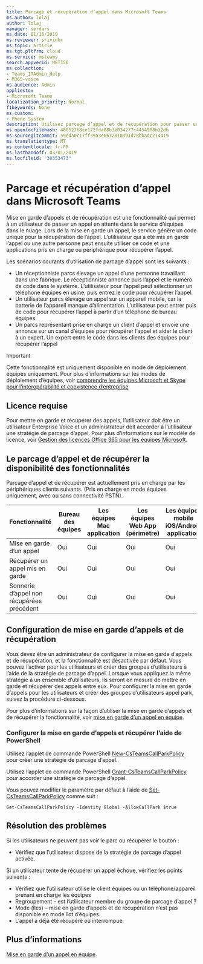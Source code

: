 ```yaml
---
title: Parcage et récupération d’appel dans Microsoft Teams
ms.author: lolaj
author: lolaj
manager: serdars
ms.date: 01/16/2019
ms.reviewer: srividhc
ms.topic: article
ms.tgt.pltfrm: cloud
ms.service: msteams
search.appverid: MET150
ms.collection:
- Teams_ITAdmin_Help
- M365-voice
ms.audience: Admin
appliesto:
- Microsoft Teams
localization_priority: Normal
f1keywords: None
ms.custom:
- Phone System
description: Utilisez parcage d’appel et de récupération pour passer un appel en attente dans le service d’équipes dans le nuage.
ms.openlocfilehash: 48052768ce172fda88b3e034277c4454988b32db
ms.sourcegitcommit: 59eda0c17ff39a3e6632810391d78bbadc214419
ms.translationtype: MT
ms.contentlocale: fr-FR
ms.lasthandoff: 03/01/2019
ms.locfileid: "30353473"
---
```

# <a name="call-park-and-retrieve-in-microsoft-teams"></a>Parcage et récupération d’appel dans Microsoft Teams

Mise en garde d’appels et de récupération est une fonctionnalité qui permet à un utilisateur de passer un appel en attente dans le service d’équipes dans le nuage. Lors de la mise en garde un appel, le service génère un code unique pour la récupération de l’appel. L’utilisateur qui a été mis en garde l’appel ou une autre personne peut ensuite utiliser ce code et une applications pris en charge ou périphérique pour récupérer l’appel. 

Les scénarios courants d’utilisation de parcage d’appel sont les suivants : 

- Un réceptionniste parcs élevage un appel d’une personne travaillant dans une fabrique. Le réceptionniste annonce puis l’appel et le numéro de code dans le système. L’utilisateur pour l’appel peut sélectionner un téléphone équipes en usine, puis entrez le code pour récupérer l’appel.
- Un utilisateur parcs élevage un appel sur un appareil mobile, car la batterie de l’appareil manque d’alimentation. L’utilisateur peut entrer puis de code pour récupérer l’appel à partir d’un téléphone de bureau équipes.
- Un parcs représentant prise en charge un client d’appel et envoie une annonce sur un canal d’équipes pour récupérer l’appel et aider le client à un expert. Un expert entre le code dans les clients des équipes pour récupérer l’appel

> [!IMPORTANT]
> Cette fonctionnalité est uniquement disponible en mode de déploiement équipes uniquement. Pour plus d’informations sur les modes de déploiement d’équipes, voir [comprendre les équipes Microsoft et Skype pour l’interopérabilité et coexistence d’entreprise](teams-and-skypeforbusiness-coexistence-and-interoperability.md)

## <a name="license-required"></a>Licence requise

Pour mettre en garde et récupérer des appels, l’utilisateur doit être un utilisateur Enterprise Voice et un administrateur doit accorder à l’utilisateur une stratégie de parcage d’appel. Pour plus d’informations sur le modèle de licence, voir [Gestion des licences Office 365 pour les équipes Microsoft](office-365-licensing.md).

## <a name="call-park-and-retrieve-feature-availability"></a>Le parcage d’appel et de récupérer la disponibilité des fonctionnalités

Parcage d’appel et de récupérer est actuellement pris en charge par les périphériques clients suivants. (Pris en charge en mode équipes uniquement, avec ou sans connectivité PSTN).

| Fonctionnalité | Bureau des équipes | Les équipes Mac application | Les équipes Web App (périmètre) |Les équipes mobile iOS/Android application | Téléphone IP d’équipes | Skype pour téléphone IP d’entreprise |
|------------|---------------|---------------|----------------------|-----------------------------|----------------|-----------------------------|
| Mise en garde d’un appel | Oui | Oui | Oui | Oui | Bientôt disponible| Non |
| Récupérer un appel mis en garde | Oui | Oui | Oui | Oui | Bientôt disponible| Non |
| Sonnerie d’appel non récupérées précédent | Oui | Oui | Oui | Oui | Bientôt disponible| Non |

## <a name="configuring-call-park-and-retrieve"></a>Configuration de mise en garde d’appels et de récupération

Vous devez être un administrateur de configurer la mise en garde d’appels et de récupération, et la fonctionnalité est désactivée par défaut. Vous pouvez l’activer pour les utilisateurs et créer des groupes d’utilisateurs à l’aide de la stratégie de parcage d’appel. Lorsque vous appliquez la même stratégie à un ensemble d’utilisateurs, ils seront en mesure de mettre en garde et récupérer des appels entre eux. Pour configurer la mise en garde d’appels pour les utilisateurs et créer des groupes d’utilisateurs appel park, suivez la procédure ci-dessous.

Pour plus d’informations sur la façon d’utiliser la mise en garde d’appels et de récupérer la fonctionnalité, voir [mise en garde d’un appel en équipe](https://support.office.com/article/park-a-call-in-teams-8538c063-d676-4e9a-8045-fc3b7299bb2f).

### <a name="configure-call-park-and-retrieve-with-powershell"></a>Configurer la mise en garde d’appels et récupérer l’aide de PowerShell

Utilisez l’applet de commande PowerShell [New-CsTeamsCallParkPolicy](https://docs.microsoft.com/powershell/module/skype/new-csteamscallparkpolicy?view=skype-ps) pour créer une stratégie de parcage d’appel.

Utilisez l’applet de commande PowerShell [Grant-CsTeamsCallParkPolicy](https://docs.microsoft.com/powershell/module/skype/grant-csteamscallparkpolicy?view=skype-ps) pour accorder une stratégie de parcage d’appel.

Vous pouvez modifier le paramètre par défaut à l’aide de [Set-CsTeamsCallParkPolicy](https://docs.microsoft.com/powershell/module/skype/set-csteamscallparkpolicy?view=skype-ps) comme suit :

`Set-CsTeamsCallParkPolicy -Identity Global -AllowCallPark $true`


## <a name="troubleshooting"></a>Résolution des problèmes

Si les utilisateurs ne peuvent pas voir le parc ou récupérer le bouton : 

- Vérifiez que l’utilisateur dispose de la stratégie de parcage d’appel activée. 

Si un utilisateur tente de récupérer un appel échoue, vérifiez les points suivants :

- Vérifiez que l’utilisateur utilise le client équipes ou un téléphone/appareil prenant en charge les équipes
- Regroupement – est l’utilisateur membre du groupe de parcage d’appel ?
- Mode (îles) – mise en garde d’appels et de récupération n’est pas disponible en mode îlot d’équipes.
- L’appel a déjà été récupéré ou interrompue.

## <a name="more-information"></a>Plus d’informations

[Mise en garde d’un appel en équipe](https://support.office.com/article/park-a-call-in-teams-8538c063-d676-4e9a-8045-fc3b7299bb2f).